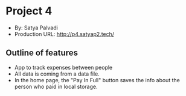 # Project 4
+ By: Satya Palvadi
+ Production URL: <http://p4.satyap2.tech/>


## Outline of features
* App to track expenses between people
* All data is coming from a data file.
* In the home page, the "Pay In Full" button saves the info about the person who paid in local storage.
